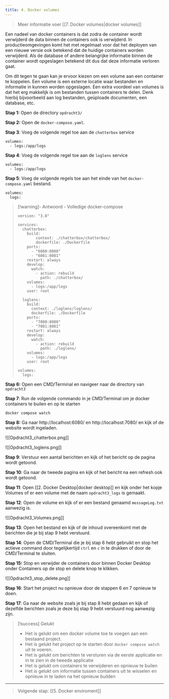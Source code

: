 ```yaml
---
title: 4. Docker volumes
---
```

> Meer informatie voer [[7. Docker volumes|docker volumes]]

Een nadeel van docker containers is dat zodra de container wordt verwijderd de data binnen de containers ook is verwijderd. In productieomgevingen komt het met regelmaat voor dat het deployen van een nieuwe versie ook betekend dat de huidige containers worden verwijderd. Als de database of andere belangrijke informatie binnen de container wordt opgeslagen betekend dit dus dat deze informatie verloren gaat.

Om dit tegen te gaan kan je ervoor kiezen om een volume aan een container te koppelen. Een volume is een externe locatie waar bestanden en informatie in kunnen worden opgeslagen. Een extra voordeel van volumes is dat het erg makkelijk is om bestanden tussen containers te delen. Denk hierbij bijvoorbeeld aan log bestanden, geüploade documenten, een database, etc.

**Stap 1:** Open de directory `opdracht3/`

**Stap 2:** Open de `docker-compose.yaml`.

**Stap 3**: Voeg de volgende regel toe aan de `chatterbox` service
```
volumes:
  - logs:/app/logs
```

**Stap 4**: Voeg de volgende regel toe aan de `loglens` service
```
volumes:
  - logs:/app/logs
```

**Stap 5**: Voeg de volgende regels toe aan het einde van het `docker-compose.yaml` bestand.
```
volumes:
  logs:
```

> [!warning]- Antwoord - Volledige docker-compose
> ```
> version: "3.8"
> 
> services:
>   chatterbox:
>     build:
>         context: ./chatterbox/chatterbox/
>         dockerfile: ./Dockerfile
>     ports:
>       - "6080:8080"
>       - "6081:8081"
>     restart: always
>     develop:
>       watch:
>         - action: rebuild
>           path: ./chatterbox/
>     volumes:
>       - logs:/app/logs
>     user: root
> 
>   loglens:
>     build:
>       context: ./loglens/loglens/
>       dockerfile: ./Dockerfile
>     ports:
>       - "7080:8080"
>       - "7081:8081"
>     restart: always
>     develop:
>       watch:
>         - action: rebuild
>           path: ./loglens/
>     volumes:
>       - logs:/app/logs
>     user: root
> 
> volumes:
>   logs: 
> ```

**Stap 6:** Open een CMD/Terminal en navigeer naar de directory van `opdracht3`

**Stap 7**: Run de volgende commando in je CMD/Terminal om je docker containers te builen en op te starten
```
docker compose watch
```

**Stap 8:** Ga naar http://localhost:6080/ en http://localhost:7080/ en kijk of de website wordt ingeladen.

![[Opdracht3_chatterbox.png]]

![[Opdracht3_loglens.png]]

**Stap 9**: Verstuur een aantal berichten en kijk of het bericht op de pagina wordt getoond.

**Stap 10**: Ga naar de tweede pagina en kijk of het bericht na een refresh ook wordt getoond.

**Stap 11**: Open [[2. Docker Desktop|docker desktop]] en kijk onder het kopje Volumes of er een volume met de naam `opdracht3_logs` is gemaakt. 

**Stap 12**: Open de volume en kijk of er een bestand genaamd `messageLog.txt` aanwezig is.

![[Opdracht3_Volumes.png]]

**Stap 13**: Open het bestand en kijk of de inhoud overeenkomt met de berichten die je bij stap 9 hebt verstuurd.

**Stap 14**: Open de CMD/Terminal die je bij stap 6 hebt gebruikt en stop het actieve command door tegelijkertijd `ctrl` en `c` in te drukken of door de CMD/Terminal te sluiten.

**Stap 15:** Stop en verwijder de containers door binnen Docker Desktop onder Containers op de stop en delete knop te klikken.

![[Opdracht3_stop_delete.png]]

**Stap 16**: Start het project nu opnieuw door de stappen 6 en 7 opnieuw te doen.

**Stap 17**: Ga naar de website zoals je bij stap 8 hebt gedaan en kijk of dezelfde berichten zoals je deze bij stap 9 hebt verstuurd nog aanwezig zijn.

> [!success] Gelukt
> - Het is gelukt om een docker volume toe te voegen aan een bestaand project.
> - Het is gelukt het project op te starten door `docker compose watch` uit te voeren.
> - Het is gelukt om berichten te versturen via de eerste applicatie en in te zien in de tweede applicatie
> - Het is gelukt om containers te verwijderen en opnieuw te builen
> - Het is gelukt om informatie tussen containers uit te wisselen en opnieuw in te laden na het opnieuw builden

---
> Volgende stap: [[5. Docker enviroment]]